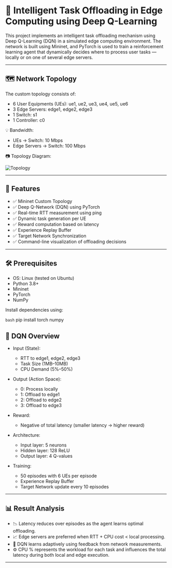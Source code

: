 # 📡 Intelligent Task Offloading in Edge Computing using Deep Q-Learning

This project implements an intelligent task offloading mechanism using Deep Q-Learning (DQN) in a simulated edge computing environment. The network is built using Mininet, and PyTorch is used to train a reinforcement learning agent that dynamically decides where to process user tasks — locally or on one of several edge servers.

---

## 🗺️ Network Topology

The custom topology consists of:

- 6 User Equipments (UEs): ue1, ue2, ue3, ue4, ue5, ue6
- 3 Edge Servers: edge1, edge2, edge3
- 1 Switch: s1
- 1 Controller: c0

💡 Bandwidth:
- UEs → Switch: 10 Mbps
- Edge Servers → Switch: 100 Mbps

📷 Topology Diagram:

![Topology](https://raw.githubusercontent.com/Savita-Sidnal/Networking-Minor-Project/main/images/topology.png)

---

## 🚀 Features

- ✅ Mininet Custom Topology
- ✅ Deep Q-Network (DQN) using PyTorch
- ✅ Real-time RTT measurement using ping
- ✅ Dynamic task generation per UE
- ✅ Reward computation based on latency
- ✅ Experience Replay Buffer
- ✅ Target Network Synchronization
- ✅ Command-line visualization of offloading decisions

---

## 🛠️ Prerequisites

- OS: Linux (tested on Ubuntu)
- Python 3.8+
- Mininet
- PyTorch
- NumPy

Install dependencies using:

```bash```
pip install torch numpy

## 🧠 DQN Overview

- Input (State):
  - RTT to edge1, edge2, edge3
  - Task Size (1MB–10MB)
  - CPU Demand (5%–50%)

- Output (Action Space):
  - 0: Process locally
  - 1: Offload to edge1
  - 2: Offload to edge2
  - 3: Offload to edge3

- Reward:
  - Negative of total latency (smaller latency → higher reward)

- Architecture:
  - Input layer: 5 neurons
  - Hidden layer: 128 ReLU
  - Output layer: 4 Q-values

- Training:
  - 50 episodes with 6 UEs per episode
  - Experience Replay Buffer
  - Target Network update every 10 episodes

---
## 📊 Result Analysis

- 📉 Latency reduces over episodes as the agent learns optimal offloading.
- 📈 Edge servers are preferred when RTT + CPU cost < local processing.
- 🧠 DQN learns adaptively using feedback from network measurements.
- ⚙️ CPU % represents the workload for each task and influences the total latency during both local and edge execution.

--- 
